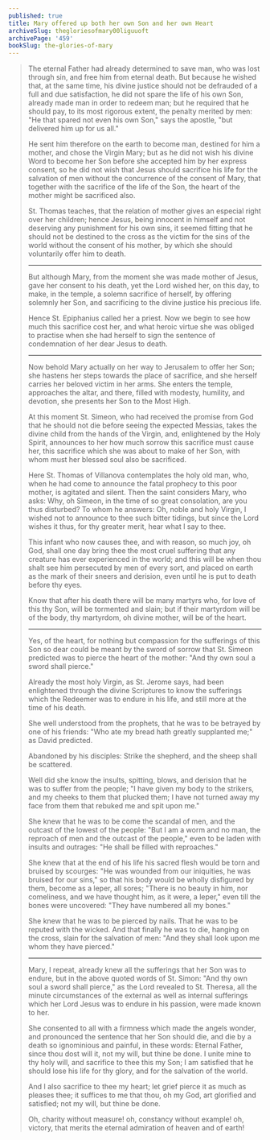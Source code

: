 ```yaml
---
published: true
title: Mary offered up both her own Son and her own Heart
archiveSlug: thegloriesofmary00liguuoft
archivePage: '459'
bookSlug: the-glories-of-mary
---
```


> The eternal Father had already determined to save man, who was lost through sin, and free him from eternal death. But because he wished that, at the same time, his divine justice should not be defrauded of a full and due satisfaction, he did not spare the life of his own Son, already made man in order to redeem man; but he required that he should pay, to its most rigorous extent, the penalty merited by men: "He that spared not even his own Son," says the apostle, "but delivered him up for us all."
>
> He sent him therefore on the earth to become man, destined for him a mother, and chose the Virgin Mary; but as he did not wish his divine Word to become her Son before she accepted him by her express consent, so he did not wish that Jesus should sacrifice his life for the salvation of men without the concurrence of the consent of Mary, that together with the sacrifice of the life of the Son, the heart of the mother might be sacrificed also.
>
> St. Thomas teaches, that the relation of mother gives an especial right over her children; hence Jesus, being innocent in himself and not deserving any punishment for his own sins, it seemed fitting that he should not be destined to the cross as the victim for the sins of the world without the consent of his mother, by which she should voluntarily offer him to death.
>
> ---
>
> But although Mary, from the moment she was made mother of Jesus, gave her consent to his death, yet the Lord wished her, on this day, to make, in the temple, a solemn sacrifice of herself, by offering solemnly her Son, and sacrificing to the divine justice his precious life.
>
> Hence St. Epiphanius called her a priest. Now we begin to see how much this sacrifice cost her, and what heroic virtue she was obliged to practise when she had herself to sign the sentence of condemnation of her dear Jesus to death.
>
> ---
>
> Now behold Mary actually on her way to Jerusalem to offer her Son; she hastens her steps towards the place of sacrifice, and she herself carries her beloved victim in her arms. She enters the temple, approaches the altar, and there, filled with modesty, humility, and devotion, she presents her Son to the Most High.
>
> At this moment St. Simeon, who had received the promise from God that he should not die before seeing the expected Messias, takes the divine child from the hands of the Virgin, and, enlightened by the Holy Spirit, announces to her how much sorrow this sacrifice must cause her, this sacrifice which she was about to make of her Son, with whom must her blessed soul also be sacrificed.
>
> Here St. Thomas of Villanova contemplates the holy old man, who, when he had come to announce the fatal prophecy to this poor mother, is agitated and silent. Then the saint considers Mary, who asks: Why, oh Simeon, in the time of so great consolation, are you thus disturbed? To whom he answers: Oh, noble and holy Virgin, I wished not to announce to thee such bitter tidings, but since the Lord wishes it thus, for thy greater merit, hear what I say to thee.
>
> This infant who now causes thee, and with reason, so much joy, oh God, shall one day bring thee the most cruel suffering that any creature has ever experienced in the world; and this will be when thou shalt see him persecuted by men of every sort, and placed on earth as the mark of their sneers and derision, even until he is put to death before thy eyes.
>
> Know that after his death there will be many martyrs who, for love of this thy Son, will be tormented and slain; but if their martyrdom will be of the body, thy martyrdom, oh divine mother, will be of the heart.
>
> ---
>
> Yes, of the heart, for nothing but compassion for the sufferings of this Son so dear could be meant by the sword of sorrow that St. Simeon predicted was to pierce the heart of the mother: "And thy own soul a sword shall pierce."
>
> Already the most holy Virgin, as St. Jerome says, had been enlightened through the divine Scriptures to know the sufferings which the Redeemer was to endure in his life, and still more at the time of his death.
>
> She well understood from the prophets, that he was to be betrayed by one of his friends: "Who ate my bread hath greatly supplanted me;" as David predicted.
>
> Abandoned by his disciples: Strike the shepherd, and the sheep shall be scattered.
>
> Well did she know the insults, spitting, blows, and derision that he was to suffer from the people; "I have given my body to the strikers, and my cheeks to them that plucked them; I have not turned away my face from them that rebuked me and spit upon me."
>
> She knew that he was to be come the scandal of men, and the outcast of the lowest of the people: "But I am a worm and no man, the reproach of men and the outcast of the people," even to be laden with insults and outrages: "He shall be filled with reproaches."
>
> She knew that at the end of his life his sacred flesh would be torn and bruised by scourges: "He was wounded from our iniquities, he was bruised for our sins," so that his body would be wholly disfigured by them, become as a leper, all sores; "There is no beauty in him, nor comeliness, and we have thought him, as it were, a leper," even till the bones were uncovered: "They have numbered all my bones."
>
> She knew that he was to be pierced by nails. That he was to be reputed with the wicked. And that finally he was to die, hanging on the cross, slain for the salvation of men: "And they shall look upon me whom they have pierced."
>
> ---
>
> Mary, I repeat, already knew all the sufferings that her Son was to endure, but in the above quoted words of St. Simon: "And thy own soul a sword shall pierce," as the Lord revealed to St. Theresa, all the minute circumstances of the external as well as internal sufferings which her Lord Jesus was to endure in his passion, were made known to her.
>
> She consented to all with a firmness which made the angels wonder, and pronounced the sentence that her Son should die, and die by a death so ignominious and painful, in these words: Eternal Father, since thou dost will it, not my will, but thine be done. I unite mine to thy holy will, and sacrifice to thee this my Son; I am satisfied that he should lose his life for thy glory, and for the salvation of the world.
>
> And I also sacrifice to thee my heart; let grief pierce it as much as pleases thee; it suffices to me that thou, oh my God, art glorified and satisfied; not my will, but thine be done.
>
> Oh, charity without measure! oh, constancy without example! oh, victory, that merits the eternal admiration of heaven and of earth!
